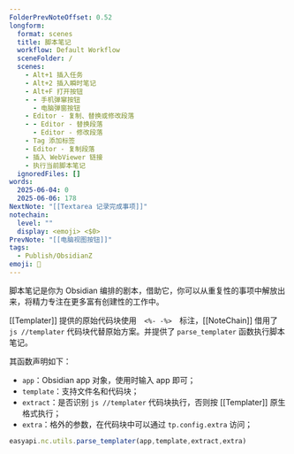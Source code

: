 ```yaml
---
FolderPrevNoteOffset: 0.52
longform:
  format: scenes
  title: 脚本笔记
  workflow: Default Workflow
  sceneFolder: /
  scenes:
    - Alt+1 插入任务
    - Alt+2 插入瞬时笔记
    - Alt+F 打开按钮
    - - 手机弹窜按钮
      - 电脑弹窗按钮
    - Editor - 复制、替换或修改段落
    - - Editor - 替换段落
      - Editor - 修改段落
    - Tag 添加标签
    - Editor - 复制段落
    - 插入 WebViewer 链接
    - 执行当前脚本笔记
  ignoredFiles: []
words:
  2025-06-04: 0
  2025-06-06: 178
NextNote: "[[Textarea 记录完成事项]]"
notechain:
  level: ""
  display: <emoji> <$0>
PrevNote: "[[电脑视图按钮]]"
tags:
  - Publish/ObsidianZ
emoji: 📣
---
```


脚本笔记是你为 Obsidian 编排的剧本，借助它，你可以从重复性的事项中解放出来，将精力专注在更多富有创建性的工作中。

[[Templater]] 提供的原始代码块使用　`<%- -%>`　标注，[[NoteChain]] 借用了 `js //templater` 代码块代替原始方案。并提供了 `parse_templater` 函数执行脚本笔记。

其函数声明如下：

- `app`：Obsidian app 对象，使用时输入 app 即可；
- `template`：支持文件名和代码块；
- `extract`：是否识别 `js //templater` 代码块执行，否则按 [[Templater]] 原生格式执行；
- `extra`：格外的参数，在代码块中可以通过 `tp.config.extra` 访问；

```js
easyapi.nc.utils.parse_templater(app,template,extract,extra)
```

